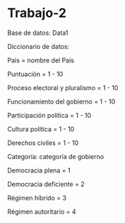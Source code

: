 # Trabajo-2
 Base de datos: Data1
 
 Diccionario de datos:

 País = nombre del País

 Puntuación = 1 - 10

 Proceso electoral y pluralismo = 1 - 10

Funcionamiento del gobierno = 1 - 10

Participación política = 1 - 10

Cultura política = 1 - 10

Derechos civiles = 1 - 10

Categoría: categoría de gobierno

Democracia plena = 1

Democracia deficiente = 2

Régimen híbrido = 3

Régimen autoritario = 4







